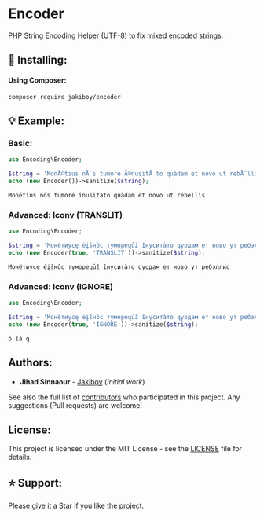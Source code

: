 # Encoder

PHP String Encoding Helper (UTF-8) to fix mixed encoded strings.

## 🔧 Installing:

#### Using Composer:

```
composer require jakiboy/encoder
```

## 💡 Example:

### Basic:

```php
use Encoding\Encoder;

$string = 'MonÃ©tius nÃ´s tumore Ã®nusitÃ to quàdam et novo ut rebÃ¨llis';
echo (new Encoder())->sanitize($string);
```
```
Monétius nôs tumore înusitàto quàdam et novo ut rebèllis
```
### Advanced: Iconv (TRANSLIT)

```php
use Encoding\Encoder;

$string = 'Монётиусę ėįšнôс тумореųūž îнуситàто qуодам ет ново ут ребэллис';
echo (new Encoder(true, 'TRANSLIT'))->sanitize($string);
```
```
Монётиусę ėįšнôс тумореųūž îнуситàто qуодам ет ново ут ребэллис
```

### Advanced: Iconv (IGNORE)

```php
use Encoding\Encoder;

$string = 'Монётиусę ėįšнôс тумореųūž îнуситàто qуодам ет ново ут ребэллис';
echo (new Encoder(true, 'IGNORE'))->sanitize($string);
```
```
ô îà q
```

## Authors:

* **Jihad Sinnaour** - [Jakiboy](https://github.com/Jakiboy) (*Initial work*)

See also the full list of [contributors](https://github.com/Jakiboy/Encoder/contributors) who participated in this project. Any suggestions (Pull requests) are welcome!

## License:

This project is licensed under the MIT License - see the [LICENSE](https://github.com/Jakiboy/Encoder/blob/master/LICENSE) file for details.

## ⭐ Support:

Please give it a Star if you like the project.